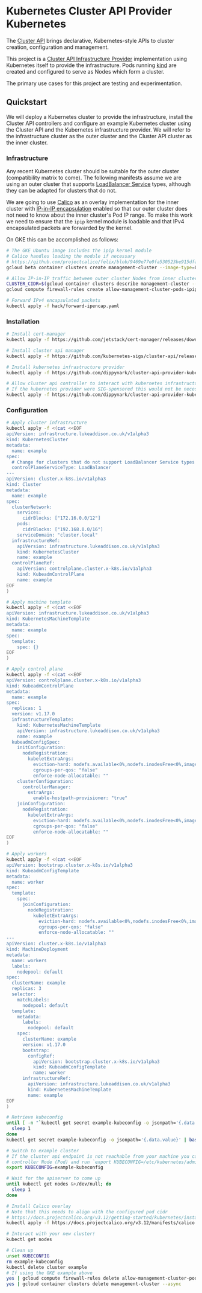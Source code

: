 # Kubernetes Cluster API Provider Kubernetes

The [Cluster API] brings declarative, Kubernetes-style APIs to cluster creation,
configuration and management.

This project is a [Cluster API Infrastructure Provider] implementation using
Kubernetes itself to provide the infrastructure. Pods running [kind] are
created and configured to serve as Nodes which form a cluster.

The primary use cases for this project are testing and experimentation.

## Quickstart

We will deploy a Kubernetes cluster to provide the infrastructure, install the Cluster API
controllers and configure an example Kubernetes cluster using the Cluster API and the Kubernetes
infrastructure provider. We will refer to the infrastructure cluster as the outer cluster and the
Cluster API cluster as the inner cluster.

### Infrastructure

Any recent Kubernetes cluster should be suitable for the outer cluster (compatibility matrix to
come). The following manifests assume we are using an outer cluster that supports [LoadBalancer
Service] types, although they can be adapted for clusters that do not.

We are going to use [Calico] as an overlay implementation for the inner cluster with [IP-in-IP
encapsulation] enabled so that our outer cluster does not need to know about the inner cluster's Pod
IP range. To make this work we need to ensure that the `ipip` kernel module is loadable and that
IPv4 encapsulated packets are forwarded by the kernel.

On GKE this can be accomplished as follows:

```sh
# The GKE Ubuntu image includes the ipip kernel module
# Calico handles loading the module if necessary
# https://github.com/projectcalico/felix/blob/9469e77e0fa530523be915dfaa69cc42d30b8317/dataplane/linux/ipip_mgr.go#L107-L110
gcloud beta container clusters create management-cluster --image-type=UBUNTU --release-channel=rapid --enable-autorepair

# Allow IP-in-IP traffic between outer cluster Nodes from inner cluster Pods
CLUSTER_CIDR=$(gcloud container clusters describe management-cluster --format="value(clusterIpv4Cidr)")
gcloud compute firewall-rules create allow-management-cluster-pods-ipip --source-ranges=$CLUSTER_CIDR --allow=ipip

# Forward IPv4 encapsulated packets
kubectl apply -f hack/forward-ipencap.yaml
```

### Installation

```sh
# Install cert-manager
kubectl apply -f https://github.com/jetstack/cert-manager/releases/download/v0.13.1/cert-manager.yaml

# Install cluster api manager
kubectl apply -f https://github.com/kubernetes-sigs/cluster-api/releases/download/v0.3.0/cluster-api-components.yaml

# Install kubernetes infrastructure provider
kubectl apply -f https://github.com/dippynark/cluster-api-provider-kubernetes/releases/download/v0.3.0/infrastructure-components.yaml

# Allow cluster api controller to interact with kubernetes infrastructure resources
# If the kubernetes provider were SIG-sponsored this would not be necesarry ;)
kubectl apply -f https://github.com/dippynark/cluster-api-provider-kubernetes/releases/download/v0.3.0/capi-kubernetes-rbac.yaml
```

### Configuration

```sh
# Apply cluster infrastructure
kubectl apply -f <(cat <<EOF
apiVersion: infrastructure.lukeaddison.co.uk/v1alpha3
kind: KubernetesCluster
metadata:
  name: example
spec:
  # Change for clusters that do not support LoadBalancer Service types
  controlPlaneServiceType: LoadBalancer
---
apiVersion: cluster.x-k8s.io/v1alpha3
kind: Cluster
metadata:
  name: example
spec:
  clusterNetwork:
    services:
      cidrBlocks: ["172.16.0.0/12"]
    pods:
      cidrBlocks: ["192.168.0.0/16"]
    serviceDomain: "cluster.local"
  infrastructureRef:
    apiVersion: infrastructure.lukeaddison.co.uk/v1alpha3
    kind: KubernetesCluster
    name: example
  controlPlaneRef:
    apiVersion: controlplane.cluster.x-k8s.io/v1alpha3
    kind: KubeadmControlPlane
    name: example
EOF
)

# Apply machine template
kubectl apply -f <(cat <<EOF
apiVersion: infrastructure.lukeaddison.co.uk/v1alpha3
kind: KubernetesMachineTemplate
metadata:
  name: example
spec:
  template:
    spec: {}
EOF
)

# Apply control plane
kubectl apply -f <(cat <<EOF
apiVersion: controlplane.cluster.x-k8s.io/v1alpha3
kind: KubeadmControlPlane
metadata:
  name: example
spec:
  replicas: 1
  version: v1.17.0
  infrastructureTemplate:
    kind: KubernetesMachineTemplate
    apiVersion: infrastructure.lukeaddison.co.uk/v1alpha3
    name: example
  kubeadmConfigSpec:
    initConfiguration:
      nodeRegistration:
        kubeletExtraArgs:
          eviction-hard: nodefs.available<0%,nodefs.inodesFree<0%,imagefs.available<0%
          cgroups-per-qos: "false"
          enforce-node-allocatable: ""
    clusterConfiguration:
      controllerManager:
        extraArgs:
          enable-hostpath-provisioner: "true"
    joinConfiguration:
      nodeRegistration:
        kubeletExtraArgs:
          eviction-hard: nodefs.available<0%,nodefs.inodesFree<0%,imagefs.available<0%
          cgroups-per-qos: "false"
          enforce-node-allocatable: ""
EOF
)

# Apply workers
kubectl apply -f <(cat <<EOF
apiVersion: bootstrap.cluster.x-k8s.io/v1alpha3
kind: KubeadmConfigTemplate
metadata:
  name: worker
spec:
  template:
    spec:
      joinConfiguration:
        nodeRegistration:
          kubeletExtraArgs:
            eviction-hard: nodefs.available<0%,nodefs.inodesFree<0%,imagefs.available<0%
            cgroups-per-qos: "false"
            enforce-node-allocatable: ""
---
apiVersion: cluster.x-k8s.io/v1alpha3
kind: MachineDeployment
metadata:
  name: workers
  labels:
    nodepool: default
spec:
  clusterName: example
  replicas: 3
  selector:
    matchLabels:
      nodepool: default
  template:
    metadata:
      labels:
        nodepool: default
    spec:
      clusterName: example
      version: v1.17.0
      bootstrap:
        configRef:
          apiVersion: bootstrap.cluster.x-k8s.io/v1alpha3
          kind: KubeadmConfigTemplate
          name: worker
      infrastructureRef:
        apiVersion: infrastructure.lukeaddison.co.uk/v1alpha3
        kind: KubernetesMachineTemplate
        name: example
EOF
)

# Retrieve kubeconfig
until [ -n "`kubectl get secret example-kubeconfig -o jsonpath='{.data.value}' 2>/dev/null`" ] ; do
  sleep 1
done
kubectl get secret example-kubeconfig -o jsonpath='{.data.value}' | base64 --decode > example-kubeconfig

# Switch to example cluster
# If the cluster api endpoint is not reachable from your machine you can exec into the
# controller Node (Pod) and run `export KUBECONFIG=/etc/kubernetes/admin.conf` instead
export KUBECONFIG=example-kubeconfig

# Wait for the apiserver to come up
until kubectl get nodes &>/dev/null; do
  sleep 1
done

# Install Calico overlay
# Note that this needs to align with the configured pod cidr
# https://docs.projectcalico.org/v3.12/getting-started/kubernetes/installation/calico#installing-with-the-kubernetes-api-datastore50-nodes-or-less%23installing-with-the-kubernetes-api-datastore50-nodes-or-less
kubectl apply -f https://docs.projectcalico.org/v3.12/manifests/calico.yaml

# Interact with your new cluster!
kubectl get nodes

# Clean up
unset KUBECONFIG
rm example-kubeconfig
kubectl delete cluster example
# If using the GKE example above
yes | gcloud compute firewall-rules delete allow-management-cluster-pods-ipip
yes | gcloud container clusters delete management-cluster --async
```

[Cluster API]: https://github.com/kubernetes-sigs/cluster-api
[Cluster API Infrastructure Provider]: https://cluster-api.sigs.k8s.io/reference/providers.html#infrastructure
[kind]: https://github.com/kubernetes-sigs/kind
[LoadBalancer Service]: https://kubernetes.io/docs/concepts/services-networking/service/#loadbalancer
[Calico]: https://docs.projectcalico.org/v3.11/getting-started/kubernetes/
[IP-in-IP encapsulation]: https://docs.projectcalico.org/v3.11/getting-started/kubernetes/installation/config-options#configuring-ip-in-ip
